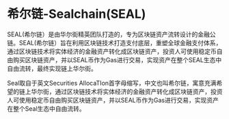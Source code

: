 # 希尔链-Sealchain(SEAL)

SEAL(希尔链）是由华尔街精英团队打造的，专为区块链资产流转设计的金融公链。SEAL(希尔链）旨在利用区块链技术打造支付底层，重塑全球金融支付体系，通过区块链技术将实体经济的金融资产转化成区块链资产，投资人可使用稳定币自由购买区块链资产，并以SEAL币作为Gas进行交易，实现资产在整个SEAL生态中自由流转，最终实现链上华尔街。

Seal取自于英文Securities AllocaTIon首字母缩写，中文也叫希尔链，寓意充满希望的链上华尔街，通过区块链技术将实体经济的金融资产转化成区块链资产，投资人可使用稳定币自由购买区块链资产，并以SEAL币作为Gas进行交易，实现资产在整个Seal生态中自由流转。
